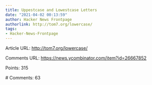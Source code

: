 ```yaml
---
title: Uppestcase and Lowestcase Letters
date: "2021-04-02 00:13:59"
author: Hacker News Frontpage
authorlink: http://tom7.org/lowercase/
tags:
- Hacker-News-Frontpage
---
```


<p>Article URL: <a href="http://tom7.org/lowercase/">http://tom7.org/lowercase/</a></p>
<p>Comments URL: <a href="https://news.ycombinator.com/item?id=26667852">https://news.ycombinator.com/item?id=26667852</a></p>
<p>Points: 315</p>
<p># Comments: 63</p>

